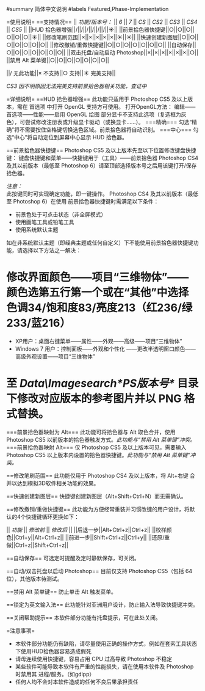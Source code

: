 #summary 简体中文说明
#labels Featured,Phase-Implementation

=使用说明=
==支持情况==
|| *功能/版本号：* || *6* || *7* || *CS* || *CS2* || *CS3* || *CS4* || *CS5* ||
||HUD 拾色器增强||/||/||/||/||/||/||☀||
||前景拾色器快捷键||○||○||○||○||○||○||☀||
||修改笔刷范围||×||×||×||×||×||☀||☀||
||快速创建新图层||○||○||○||○||○||○||○||
||修改撤销/重做快捷键||○||○||○||○||○||○||○||
||自动保存||○||○||○||○||○||○||○||
||双击托盘/自动启动 Photoshop||×||×||×||×||×||×||○||
||禁用 Alt 菜单键||○||○||○||○||○||○||○||

||/ 无此功能||× 不支持||○ 支持||☀ 完美支持||

*CS3 因不明原因无法完美支持前景拾色器相关功能，查证中*

=详细说明=
==HUD 拾色器增强==
此功能只适用于 Photoshop CS5 及以上版本，需在 首选项 中打开 OpenGL 支持方可使用。
打开OpenGL方法：
 编辑——首选项——性能——启用 OpenGL 绘图
部分显卡不支持此选项（复选框为灰色），可尝试修改注册表或升级显卡驱动（或换显卡……）。
===精确===
勾选“精确”将不需要按住空格键切换选色区域。前景拾色器将自动识别。
===中心===
勾选“中心”将自动定位到屏幕中心显示 HUD 拾色器。

==前景拾色器快捷键==
Photoshop CS5 及以上版本先至以下位置修改键盘快捷键：
 键盘快捷键和菜单——快捷键用于（工具）——前景拾色器
Photoshop CS4 及其以前版本（最低至 Photoshop 6）请至顶部选择版本号之后用该键打开/保存拾色器。

*注意：*<br>
此按键同时可实现确定功能，即一键操作。
Photoshop CS4 及其以前版本（最低至 Photoshop 6）在使用 前景拾色器快捷键时需满足以下条件：
 * 前景色处于可点击状态（非全屏模式）
 * 使用画笔工具或铅笔工具
 * 使用系统默认主题

如在非系统默认主题（即经典主题或任何自定义）下不能使用前景拾色器快捷键功能，请选择以下方法之一解决：
 # 修改界面颜色——项目“三维物体”——颜色选第五行第一个或在“其他”中选择 色调34/饱和度83/亮度213（红236/绿233/蓝216）
  * XP用户：桌面右键菜单——属性——外观——高级——项目“三维物体”
  * Windows 7 用户：控制面板——外观和个性化 ——更改半透明窗口颜色——高级外观设置——项目“三维物体”
 # 至 _Data\Imagesearch\*PS版本号*_ 目录下修改对应版本的参考图片并以 PNG 格式替换。

===前景拾色器映射为 Alt===
此功能可将拾色器与 Alt 取色合并，使用 Photoshop CS5 以前版本的拾色器触发方式。*此功能与“禁用 Alt 菜单键”冲突。*
===前景拾色器映射 Alt===
仅 Photoshop CS5 及以上版本可见，需要输入 Photoshop CS5 以上版本内设置的拾色器快捷键。*此功能与“禁用 Alt 菜单键”冲突。*

==修改笔刷范围==
此功能仅用于 Photoshop CS4 及以上版本，将 Alt+右键 合并以达到模拟3D软件相关功能的效果。

==快速创建新图层==
快捷键创建新图层（Alt+Shift+Ctrl+N）而无需确认。

==修改撤销/重做快捷键==
此功能为方便经常重装并习惯改键的用户设计，将默认的4个快捷键循环更换如下：

|| *功能* || *修改前* || *修改后* ||
||后退一步||Alt+Ctrl+z||Ctrl+z||
||校样颜色||Ctrl+y||Alt+Ctrl+z||
||前进一步||Shift+Ctrl+z||Ctrl+y||
||还原/重做||Ctrl+z||Shift+Ctrl+z||

==自动保存==
可选定时提醒及定时静默保存，可关闭。

==自动/双击托盘以启动 Photoshop==
目前仅支持 Photoshop CS5（包括 64位），其他版本待测试。

==禁用 Alt 菜单键==
防止单击 Alt 触发菜单。

==锁定为英文输入法==
此功能针对亚洲用户设计，防止输入法导致快捷键冲突。

==关闭帮助提示==
本软件部分功能有托盘提示，可在此处关闭。

=注意事项=
 * 本软件部分功能仍有缺陷，请尽量使用正确的操作方式，例如在套索工具状态下使用HUD拾色器容易造成假死
 * 请毋连续使用快捷键，容易占用 CPU 过高导致 Photoshop 不稳定
 * 某些软件可能导致本软件有严重的性能损失，请在使用本软件及 Photoshop 时禁用其 进程/服务。（如gdipp）
 * 任何人均不会对本软件造成的任何不良后果承担责任